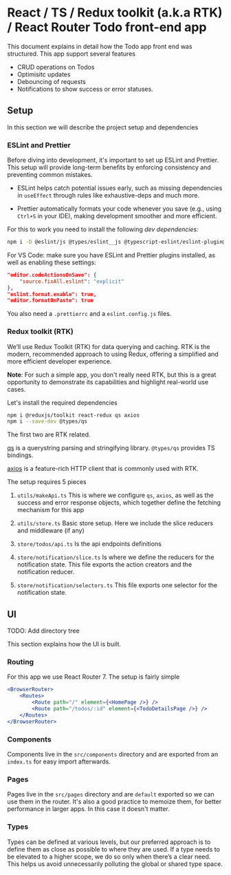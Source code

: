 # React / TS / Redux toolkit (a.k.a RTK) / React Router Todo front-end app

This document explains in detail how the Todo app front end was structured. This app support several features

- CRUD operations on Todos
- Optimisitc updates
- Debouncing of requests
- Notifications to show success or error statuses.

## Setup

In this section we will describe the project setup and dependencies

### ESLint and Prettier

Before diving into development, it's important to set up ESLint and Prettier. This setup will provide long-term benefits by enforcing consistency and preventing common mistakes.

- ESLint helps catch potential issues early, such as missing dependencies in `useEffect` through rules like exhaustive-deps and much more.

- Prettier automatically formats your code whenever you save (e.g., using `Ctrl+S` in your IDE), making development smoother and more efficient.

For this to work you need to install the following *dev dependencies:*

```bash
npm i -D @eslint/js @types/eslint__js @typescript-eslint/eslint-plugin@typescript-eslint/parser eslint eslint-config-prettier eslint-plugin-jsx-a11y eslint-plugin-prettier eslint-plugin-react eslint-plugin-react-hooks eslint-plugin-react-refresh prettier typescript-eslint
```

For VS Code: make sure you have ESLint and Prettier plugins installed, as well as enabling these settings:

```json
"editor.codeActionsOnSave": {
    "source.fixAll.eslint": "explicit"
},
"eslint.format.enable": true,
"editor.formatOnPaste": true
```

You also need a `.prettierrc` and a `eslint.config.js` files.


### Redux toolkit (RTK)

We’ll use Redux Toolkit (RTK) for data querying and caching. RTK is the modern, recommended approach to using Redux, offering a simplified and more efficient developer experience.

**Note**: For such a simple app, you don't really need RTK, but this is a great opportunity to demonstrate its capabilities and highlight real-world use cases.

Let's install the required dependencies

```bash
npm i @reduxjs/toolkit react-redux qs axios
npm i --save-dev @types/qs
```

The first two are RTK related.

[qs](https://www.npmjs.com/package/qs) is a querystring parsing and stringifying library. `@types/qs` provides TS bindings.

[axios](https://github.com/axios/axios) is a feature-rich HTTP client that is commonly used with RTK.

The setup requires 5 pieces

1. `utils/makeApi.ts` This is where we configure `qs`, `axios`, as well as the success and error response objects, which together define the fetching mechanism for this app

2. `utils/store.ts` Basic store setup. Here we include the slice reducers and middleware (if any)

3. `store/todos/api.ts` Is the api endpoints definitions

4. `store/notification/slice.ts` Is where we define the reducers for the notification state. This file exports the action creators and the notification reducer.

5. `store/notification/selectors.ts` This file exports one selector for the notification state.

## UI

TODO: Add directory tree

This section explains how the UI is built.

### Routing

For this app we use React Router 7. The setup is fairly simple

```jsx
<BrowserRouter>
	<Routes>
		<Route path="/" element={<HomePage />} />
		<Route path="/todos/:id" element={<TodoDetailsPage />} />
	</Routes>
</BrowserRouter>
```

### Components

Components live in the `src/components` directory and are exported from an `index.ts` for easy import afterwards.

### Pages

Pages live in the `src/pages` directory and are `default` exported so we can use them in the router. It's also a good practice to memoize them, for better performance in larger apps. In this case it doesn't matter.

### Types

Types can be defined at various levels, but our preferred approach is to define them as close as possible to where they are used. If a type needs to be elevated to a higher scope, we do so only when there’s a clear need. This helps us avoid unnecessarily polluting the global or shared type space.